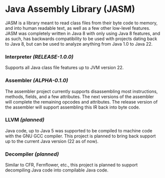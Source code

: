 # Java Assembly Library (JASM)
JASM is a library meant to read class files from their byte code to memory, and into human readable text, as well as a few other low-level features. JASM was completely written in Java 8 with only using Java 8 features, and as such, has backwards compatibility to be used with projects dating back to Java 8, but can be used to analyze anything from Java 1.0 to Java 22.
### Interpreter *(RELEASE-1.0.0)*
Supports all Java class file features up to JVM version 22.
### Assembler *(ALPHA-0.1.0)*
The assembler project currently supports disassembling most instructions, methods, fields, and a few attributes. The next versions of the assembler will complete the remaining opcodes and attributes. The release version of the assembler will support assembling this IR back into byte code.
### LLVM *(planned)*
Java code, up to Java 5 was supported to be compiled to machine code with the GNU GCC compiler. This project is planned to bring back support up to the current Java version (22 as of now).
### Decompiler *(planned)*
Similar to CFR, Fernflower, etc., this project is planned to support decompiling Java code into compilable Java code.

